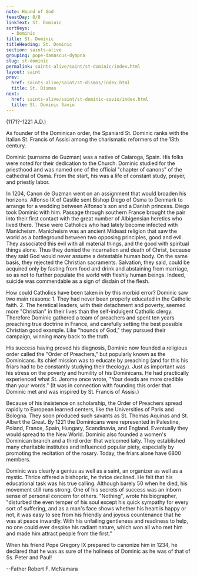```yaml
---
note: Hound of God
feastDay: 8/8
linkText: St. Dominic
sortKeys:
  - Dominic
title: St. Dominic
titleHeading: St. Dominic
section: saints-alive
grouping: pope-damascus-dympna
slug: st-dominic
permalink: saints-alive/saint/st-dominic/index.html
layout: saint
prev:
  href: saints-alive/saint/st-dismas/index.html
  title: St. Dismas
next:
  href: saints-alive/saint/st-dominic-savio/index.html
  title: St. Dominic Savio
---
```

(1171?-1221 A.D.)

As founder of the Dominican order, the Spaniard St. Dominic ranks with the Italian St. Francis of Assisi among the charismatic reformers of the 13th century.

Dominic (surname de Guzman) was a native of Calaroga, Spain. His folks were noted for their dedication to the Church. Dominic studied for the priesthood and was named one of the official "chapter of canons" of the cathedral of Osma. From the start, his was a life of constant study, prayer, and priestly labor.

In 1204, Canon de Guzman went on an assignment that would broaden his horizons. Alfonso IX of Castile sent Bishop Diego of Osma to Denmark to arrange for a wedding between Alfonso's son and a Danish princess. Diego took Dominic with him. Passage through southern France brought the pair into their first contact with the great number of Albigensian heretics who lived there. These were Catholics who had lately become infected with Manicheism. Manicheism was an ancient Mideast religion that saw the world as a battleground between two opposing principles, good and evil. They associated this evil with all material things, and the good with spiritual things alone. Thus they denied the incarnation and death of Christ, because they said God would never assume a detestable human body. On the same basis, they rejected the Christian sacraments. Salvation, they said, could be acquired only by fasting from food and drink and abstaining from marriage, so as not to further populate the world with fleshly human beings. Indeed, suicide was commendable as a sign of disdain of the flesh.

How could Catholics have been taken in by this morbid error? Dominic saw two main reasons: 1. They had never been properly educated in the Catholic faith. 2. The heretical leaders, with their detachment and poverty, seemed more "Christian" in their lives than the self-indulgent Catholic clergy. Therefore Dominic gathered a team of preachers and spent ten years preaching true doctrine in France, and carefully setting the best possible Christian good example. Like "hounds of God," they pursued their campaign, winning many back to the truth.

His success having proved his diagnosis, Dominic now founded a religious order called the "Order of Preachers," but popularly known as the Dominicans. Its chief mission was to educate by preaching (and for this his friars had to be constantly studying their theology). Just as important was his stress on the poverty and humility of his Dominicans. He had practically experienced what St. Jerome once wrote, "Your deeds are more credible than your words." (It was in connection with founding this order that Dominic met and was inspired by St. Francis of Assisi.)

Because of his insistence on scholarship, the Order of Preachers spread rapidly to European learned centers, like the Universities of Paris and Bologna. They soon produced such savants as St. Thomas Aquinas and St. Albert the Great. By 1221 the Dominicans were represented in Palestine, Poland, France, Spain, Hungary, Scandinavia, and England. Eventually they would spread to the New World. Dominic also founded a women's Dominican branch and a third order that welcomed laity. They established many charitable institutes and influenced popular piety, especially by promoting the recitation of the rosary. Today, the friars alone have 6800 members.

Dominic was clearly a genius as well as a saint, an organizer as well as a mystic. Thrice offered a bishopric, he thrice declined. He felt that his educational task was his true calling. Although barely 50 when he died, his movement still runs strong. One of his secrets of success was an inborn sense of personal concern for others. "Nothing", wrote his biographer, "disturbed the even temper of his soul except his quick sympathy for every sort of suffering, and as a man's face shows whether his heart is happy or not, it was easy to see from his friendly and joyous countenance that he was at peace inwardly. With his unfailing gentleness and readiness to help, no one could ever despise his radiant nature, which won all who met him and made him attract people from the first."

When his friend Pope Gregory IX prepared to canonize him in 1234, he declared that he was as sure of the holiness of Dominic as he was of that of Ss. Peter and Paul!

\--Father Robert F. McNamara
